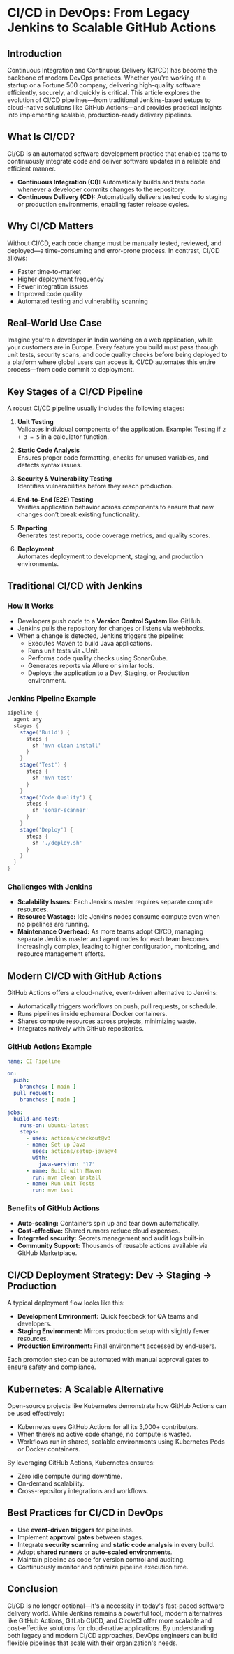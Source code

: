 # CI/CD in DevOps: From Legacy Jenkins to Scalable GitHub Actions

## Introduction

Continuous Integration and Continuous Delivery (CI/CD) has become the backbone of modern DevOps practices. Whether you're working at a startup or a Fortune 500 company, delivering high-quality software efficiently, securely, and quickly is critical. This article explores the evolution of CI/CD pipelines—from traditional Jenkins-based setups to cloud-native solutions like GitHub Actions—and provides practical insights into implementing scalable, production-ready delivery pipelines.

## What Is CI/CD?

CI/CD is an automated software development practice that enables teams to continuously integrate code and deliver software updates in a reliable and efficient manner.

- **Continuous Integration (CI):** Automatically builds and tests code whenever a developer commits changes to the repository.
- **Continuous Delivery (CD):** Automatically delivers tested code to staging or production environments, enabling faster release cycles.

## Why CI/CD Matters

Without CI/CD, each code change must be manually tested, reviewed, and deployed—a time-consuming and error-prone process. In contrast, CI/CD allows:

- Faster time-to-market
- Higher deployment frequency
- Fewer integration issues
- Improved code quality
- Automated testing and vulnerability scanning

## Real-World Use Case

Imagine you're a developer in India working on a web application, while your customers are in Europe. Every feature you build must pass through unit tests, security scans, and code quality checks before being deployed to a platform where global users can access it. CI/CD automates this entire process—from code commit to deployment.

## Key Stages of a CI/CD Pipeline

A robust CI/CD pipeline usually includes the following stages:

1. **Unit Testing**  
   Validates individual components of the application. Example: Testing if `2 + 3 = 5` in a calculator function.

2. **Static Code Analysis**  
   Ensures proper code formatting, checks for unused variables, and detects syntax issues.

3. **Security & Vulnerability Testing**  
   Identifies vulnerabilities before they reach production.

4. **End-to-End (E2E) Testing**  
   Verifies application behavior across components to ensure that new changes don’t break existing functionality.

5. **Reporting**  
   Generates test reports, code coverage metrics, and quality scores.

6. **Deployment**  
   Automates deployment to development, staging, and production environments.

## Traditional CI/CD with Jenkins

### How It Works

- Developers push code to a **Version Control System** like GitHub.
- Jenkins pulls the repository for changes or listens via webhooks.
- When a change is detected, Jenkins triggers the pipeline:
  - Executes Maven to build Java applications.
  - Runs unit tests via JUnit.
  - Performs code quality checks using SonarQube.
  - Generates reports via Allure or similar tools.
  - Deploys the application to a Dev, Staging, or Production environment.

### Jenkins Pipeline Example

```groovy
pipeline {
  agent any
  stages {
    stage('Build') {
      steps {
        sh 'mvn clean install'
      }
    }
    stage('Test') {
      steps {
        sh 'mvn test'
      }
    }
    stage('Code Quality') {
      steps {
        sh 'sonar-scanner'
      }
    }
    stage('Deploy') {
      steps {
        sh './deploy.sh'
      }
    }
  }
}
```

### Challenges with Jenkins

- **Scalability Issues:** Each Jenkins master requires separate compute resources.
- **Resource Wastage:** Idle Jenkins nodes consume compute even when no pipelines are running.
- **Maintenance Overhead:** As more teams adopt CI/CD, managing separate Jenkins master and agent nodes for each team becomes increasingly complex, leading to higher configuration, monitoring, and resource management efforts.

## Modern CI/CD with GitHub Actions

GitHub Actions offers a cloud-native, event-driven alternative to Jenkins:

- Automatically triggers workflows on push, pull requests, or schedule.
- Runs pipelines inside ephemeral Docker containers.
- Shares compute resources across projects, minimizing waste.
- Integrates natively with GitHub repositories.

### GitHub Actions Example

```yaml
name: CI Pipeline

on:
  push:
    branches: [ main ]
  pull_request:
    branches: [ main ]

jobs:
  build-and-test:
    runs-on: ubuntu-latest
    steps:
      - uses: actions/checkout@v3
      - name: Set up Java
        uses: actions/setup-java@v4
        with:
          java-version: '17'
      - name: Build with Maven
        run: mvn clean install
      - name: Run Unit Tests
        run: mvn test
```

### Benefits of GitHub Actions

- **Auto-scaling:** Containers spin up and tear down automatically.
- **Cost-effective:** Shared runners reduce cloud expenses.
- **Integrated security:** Secrets management and audit logs built-in.
- **Community Support:** Thousands of reusable actions available via GitHub Marketplace.

## CI/CD Deployment Strategy: Dev → Staging → Production

A typical deployment flow looks like this:

- **Development Environment:** Quick feedback for QA teams and developers.
- **Staging Environment:** Mirrors production setup with slightly fewer resources.
- **Production Environment:** Final environment accessed by end-users.

Each promotion step can be automated with manual approval gates to ensure safety and compliance.

## Kubernetes: A Scalable Alternative

Open-source projects like Kubernetes demonstrate how GitHub Actions can be used effectively:

- Kubernetes uses GitHub Actions for all its 3,000+ contributors.
- When there’s no active code change, no compute is wasted.
- Workflows run in shared, scalable environments using Kubernetes Pods or Docker containers.

By leveraging GitHub Actions, Kubernetes ensures:

- Zero idle compute during downtime.
- On-demand scalability.
- Cross-repository integrations and workflows.

## Best Practices for CI/CD in DevOps

- Use **event-driven triggers** for pipelines.
- Implement **approval gates** between stages.
- Integrate **security scanning** and **static code analysis** in every build.
- Adopt **shared runners** or **auto-scaled environments**.
- Maintain pipeline as code for version control and auditing.
- Continuously monitor and optimize pipeline execution time.

## Conclusion

CI/CD is no longer optional—it's a necessity in today's fast-paced software delivery world. While Jenkins remains a powerful tool, modern alternatives like GitHub Actions, GitLab CI/CD, and CircleCI offer more scalable and cost-effective solutions for cloud-native applications. By understanding both legacy and modern CI/CD approaches, DevOps engineers can build flexible pipelines that scale with their organization's needs.

